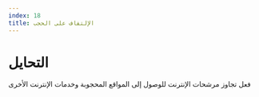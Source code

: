 ```yaml
---
index: 18
title: الإلتفاف على الحجب
---
```

# التحايل

فعل تجاوز مرشحات الإنترنت للوصول إلى المواقع المحجوبة وخدمات الإنترنت الأخرى